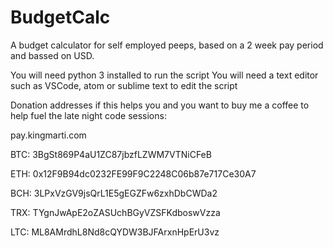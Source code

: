# BudgetCalc
A budget calculator for self employed peeps, based on a 2 week pay period and bassed on USD. 

You will need python 3 installed to run the script
You will need a text editor such as VSCode, atom or sublime text to edit the script

Donation addresses if this helps you and you want to buy me a coffee to help fuel the late night code sessions: 

pay.kingmarti.com

BTC: 3BgSt869P4aU1ZC87jbzfLZWM7VTNiCFeB

ETH: 0x12F9B94dc0232FE99F9C2248C06b87e717Ce30A7

BCH: 3LPxVzGV9jsQrL1E5gEGZFw6zxhDbCWDa2

TRX: TYgnJwApE2oZASUchBGyVZSFKdboswVzza

LTC: ML8AMrdhL8Nd8cQYDW3BJFArxnHpErU3vz


